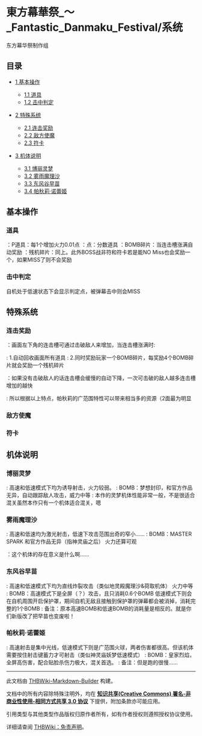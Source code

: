 # 東方幕華祭_～_Fantastic_Danmaku_Festival/系统

<!-- source html: G:\repos\THBWiki-Markdown-Builder\THBWikiMarkdown\Temp\main\1\19\ns0%3A%E6%9D%B1%E6%96%B9%E5%B9%95%E8%8F%AF%E7%A5%AD_%EF%BD%9E_Fantastic_Danmaku_Festival%2F%E7%B3%BB%E7%BB%9F.html -->

东方幕华祭制作组

## 目录

- [1 基本操作](#基本操作)

  - [1.1 道具](#道具)
  - [1.2 击中判定](#击中判定)



- [2 特殊系统](#特殊系统)

  - [2.1 连击奖励](#连击奖励)
  - [2.2 敌方使魔](#敌方使魔)
  - [2.3 符卡](#符卡)



- [3 机体说明](#机体说明)

  - [3.1 博丽灵梦](#博丽灵梦)
  - [3.2 雾雨魔理沙](#雾雨魔理沙)
  - [3.3 东风谷早苗](#东风谷早苗)
  - [3.4 帕秋莉·诺蕾姬](#帕秋莉·诺蕾姬)







## 基本操作
### 道具
  
：P道具：每1个增加火力0.01点
：点：分数道具
：BOMB碎片：当连击槽涨满自动奖励
：残机碎片：同上。此外BOSS战非符和符卡若是能NO Miss也会奖励一个，如果MISS了则不会奖励
  

### 击中判定
  
自机处于低速状态下会显示判定点，被弹幕击中则会MISS
  

## 特殊系统
### 连击奖励
  
：画面左下角的连击槽可通过击破敌人来增加，当连击槽涨满时:
  

: 1.自动回收画面所有道具
: 2.同时奖励玩家一个BOMB碎片，每奖励4个BOMB碎片就会奖励一个残机碎片

  
：如果没有击破敌人的话连击槽会缓慢的自动下降，一次可击破的敌人越多连击槽增加的越快
  

: 所以根据以上特点，帕秋莉的广范围特性可以带来相当多的资源（2面最为明显

### 敌方使魔
### 符卡
## 机体说明
### 博丽灵梦
: 高速和低速模式下均为诱导射击，火力较弱。
: BOMB：梦想封印，和官方作品无异，自动跟踪敌人攻击，威力中等
: 本作的灵梦机体性能非常一般，不是很适合混关虽然本作只有一个机体适合混关，嗯

### 雾雨魔理沙
: 高速和低速均为激光射击，低速下攻击范围出奇的窄小……
: BOMB：MASTER SPARK 和官方作品无异（指神灵庙之后） 火力还算可观

  
：这个机体的存在意义是什么啊……
  

### 东风谷早苗
: 高速和低速模式下均为直线炸裂攻击（类似地灵殿魔理沙&amp;荷取机体） 火力中等
: BOMB：高速模式下是全屏（？）攻击，且只消耗0.6个BOMB 低速模式下则会在自机周围开启保护罩，期间自机无敌且接触到保护罩的弹幕都会被消掉，消耗完整的1个BOMB
: 备注：原本高速BOMB和低速BOMB的消耗量是相反的。就是你们新版改了把早苗也变废啦！

### 帕秋莉·诺蕾姬
: 高速射击是集中光线，低速模式下则是广范围火球，两者伤害都很高。但该机体需要按住射击键蓄力才可射击（类似神灵庙妖梦低速模式）
: BOMB：皇家烈焰，全屏高伤害，配合贴脸杀伤力极大，混关首选。
: 备注：但是跑的很慢……





---

此文档由 [THBWiki-Markdown-Builder](https://github.com/Delsin-Yu/THBWiki-Markdown-Builder) 构建。

文档中的所有内容除特殊注明外，均在 [**知识共享(Creative Commons) 署名-非商业性使用-相同方式共享 3.0 协议**](https://creativecommons.org/licenses/by-sa/3.0/deed.zh-hans) 下提供，附加条款亦可能应用。

引用类型与其他类型作品版权归原作者所有，如有作者授权则遵照授权协议使用。

详细请查阅 [THBWiki：免责声明](https://thbwiki.cc/THBWiki:%E5%85%8D%E8%B4%A3%E5%A3%B0%E6%98%8E)。

